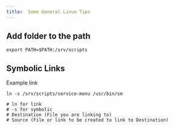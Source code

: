 ```yaml
---
title:  Some General Linux Tips
---
```

<script type="text/javascript">(function(w,s){var e=document.createElement("script");e.type="text/javascript";e.async=true;e.src="https://cdn.pagesense.io/js/webally/f2527eebee974243853bcd47b32631f4.js";var x=document.getElementsByTagName("script")[0];x.parentNode.insertBefore(e,x);})(window,"script");</script>

## Add folder to the path

```shell
export PATH=$PATH:/srv/scripts
```

## Symbolic Links

Example link

```shell
ln -s /srv/scripts/service-menu /usr/bin/sm

# ln for link
# -s for symbolic
# Destination (File you are linking to)
# Source (File or link to be created to link to Destination)

```

